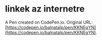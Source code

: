 # linkek az internetre

A Pen created on CodePen.io. Original URL: [https://codepen.io/balnatalp/pen/KKNEgYN](https://codepen.io/balnatalp/pen/KKNEgYN).


